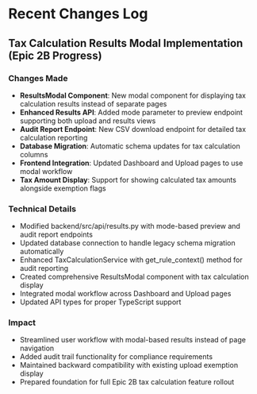 # Recent Changes Log

## Tax Calculation Results Modal Implementation (Epic 2B Progress)

### Changes Made
- **ResultsModal Component**: New modal component for displaying tax calculation results instead of separate pages
- **Enhanced Results API**: Added mode parameter to preview endpoint supporting both upload and results views
- **Audit Report Endpoint**: New CSV download endpoint for detailed tax calculation reporting
- **Database Migration**: Automatic schema updates for tax calculation columns
- **Frontend Integration**: Updated Dashboard and Upload pages to use modal workflow
- **Tax Amount Display**: Support for showing calculated tax amounts alongside exemption flags

### Technical Details
- Modified backend/src/api/results.py with mode-based preview and audit report endpoints
- Updated database connection to handle legacy schema migration automatically
- Enhanced TaxCalculationService with get_rule_context() method for audit reporting
- Created comprehensive ResultsModal component with tax calculation display
- Integrated modal workflow across Dashboard and Upload pages
- Updated API types for proper TypeScript support

### Impact
- Streamlined user workflow with modal-based results instead of page navigation
- Added audit trail functionality for compliance requirements
- Maintained backward compatibility with existing upload exemption display
- Prepared foundation for full Epic 2B tax calculation feature rollout